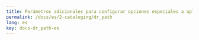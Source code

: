 ```yaml
---
title: Parámetros adicionales para configurar opciones especiales a aplicar sobre la base de datos (dr_path.def)
permalink: /docs/es/2-cataloging/dr_path
lang: es
key: docs-dr_path-es
---
```

